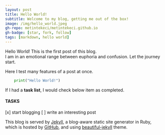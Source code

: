 ```yaml
---
layout: post
title: Hello World!
subtitle: Welcome to my blog, getting me out of the box!
image: /img/hello_world.jpeg
gh-repo: metintekeci/metintekeci.github.io
gh-badge: [star, fork, follow]
tags: [markdown, hello world]
---
```


Hello World! This is the first post of this blog.  
I am in an emotional range between euphoria and confusion.
Let the journey start.

Here I test many features of a post at once.

```python
    print("Hello World!")
```

If I had a **task list**, I would check below item as completed. 

#### TASKS

[x] start blogging
[ ] write an interesting post

This blog is served by [Jekyll](https://jekyllrb.com/), a blog-aware static site generator in Ruby, which is hosted by [GitHub](https://github.com/), and using [beautiful-jekyll](https://github.com/daattali/beautiful-jekyll#readme) theme.
